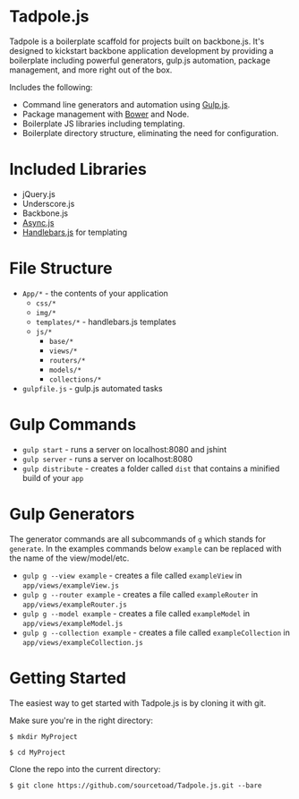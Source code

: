 Tadpole.js
================
Tadpole is a boilerplate scaffold for projects built on backbone.js. It's designed to kickstart backbone application development by providing a boilerplate including powerful generators, gulp.js automation, package management, and more right out of the box.


Includes the following:

- Command line generators and automation using [Gulp.js](http://gulpjs.com).
- Package management with [Bower](http://bower.io) and Node.
- Boilerplate JS libraries including templating.
- Boilerplate directory structure, eliminating the need for configuration.


Included Libraries
================
- jQuery.js
- Underscore.js
- Backbone.js
- [Async.js](https://github.com/caolan/async)
- [Handlebars.js](http://handlebarsjs.com/) for templating



File Structure
=================
- ```App/*``` - the contents of your application
  - ```css/*```
  - ```img/*```
  - ```templates/*``` - handlebars.js templates
  - ```js/*```
    - ```base/*```
    - ```views/*```
    - ```routers/*```
    - ```models/*```
    - ```collections/*```
- ```gulpfile.js``` - gulp.js automated tasks
  


Gulp Commands
=================
- ```gulp start``` - runs a server on localhost:8080 and jshint
- ```gulp server``` - runs a server on localhost:8080
- ```gulp distribute``` - creates a folder called ```dist``` that contains a minified build of your ```app```


Gulp Generators
=================
The generator commands are all subcommands of ```g``` which stands for ```generate```. In the examples commands below ```example``` can be replaced with the name of the view/model/etc.

- ```gulp g --view example``` - creates a file called ```exampleView``` in ```app/views/exampleView.js```
- ```gulp g --router example``` - creates a file called ```exampleRouter``` in ```app/views/exampleRouter.js```
- ```gulp g --model example``` - creates a file called ```exampleModel``` in ```app/views/exampleModel.js```
- ```gulp g --collection example``` - creates a file called ```exampleCollection``` in ```app/views/exampleCollection.js```


Getting Started
=================
The easiest way to get started with Tadpole.js is by cloning it with git.

Make sure you're in the right directory:
```
$ mkdir MyProject
```

```
$ cd MyProject
```
Clone the repo into the current directory:
```
$ git clone https://github.com/sourcetoad/Tadpole.js.git --bare
```



